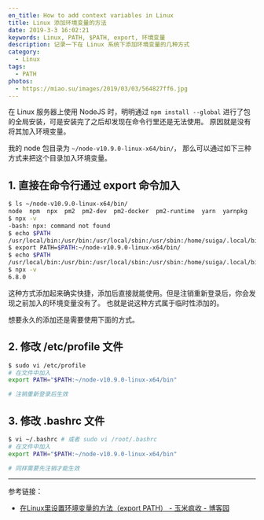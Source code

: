 ```yaml
---
en_title: How to add context variables in Linux
title: Linux 添加环境变量的方法
date: 2019-3-3 16:02:21
keywords: Linux, PATH, $PATH, export, 环境变量
description: 记录一下在 Linux 系统下添加环境变量的几种方式
category:
  - Linux
tags:
  - PATH
photos:
  - https://miao.su/images/2019/03/03/564827ff6.jpg
---
```


在 Linux 服务器上使用 NodeJS 时，明明通过 `npm install --global` 进行了包的全局安装，可是安装完了之后却发现在命令行里还是无法使用。
原因就是没有将其加入环境变量。

我的 node 包目录为 `~/node-v10.9.0-linux-x64/bin/`，
那么可以通过如下三种方式来把这个目录加入环境变量。

## 1. 直接在命令行通过 export 命令加入

``` bash
$ ls ~/node-v10.9.0-linux-x64/bin/
node  npm  npx  pm2  pm2-dev  pm2-docker  pm2-runtime  yarn  yarnpkg
$ npx -v
-bash: npx: command not found
$ echo $PATH
/usr/local/bin:/usr/bin:/usr/local/sbin:/usr/sbin:/home/suiga/.local/bin:/home/suiga/bin
$ export PATH=$PATH:~/node-v10.9.0-linux-x64/bin/
$ echo $PATH
/usr/local/bin:/usr/bin:/usr/local/sbin:/usr/sbin:/home/suiga/.local/bin:/home/suiga/bin:/home/suiga/node-v10.9.0-linux-x64/bin/
$ npx -v
6.8.0
```

这种方式添加起来确实快捷，添加后直接就能使用。但是注销重新登录后，你会发现之前加入的环境变量没有了。
也就是说这种方式属于临时性添加的。

想要永久的添加还是需要使用下面的方式。

## 2. 修改 /etc/profile 文件

``` bash
$ sudo vi /etc/profile
# 在文件中加入
export PATH="$PATH:~/node-v10.9.0-linux-x64/bin"

# 注销重新登录后生效
```

## 3. 修改 .bashrc 文件

``` bash
$ vi ~/.bashrc # 或者 sudo vi /root/.bashrc
# 在文件中加入
export PATH="$PATH:~/node-v10.9.0-linux-x64/bin"

# 同样需要先注销才能生效
```

----

参考链接：

- [在Linux里设置环境变量的方法（export PATH） - 玉米疯收 - 博客园](https://www.cnblogs.com/amboyna/archive/2008/03/08/1096024.html)
